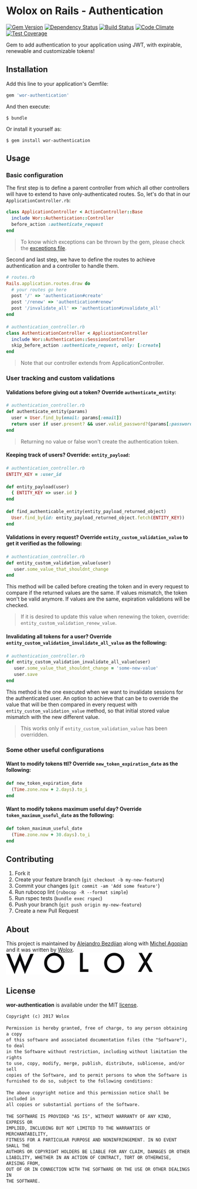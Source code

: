 # Wolox on Rails - Authentication
[![Gem Version](https://badge.fury.io/rb/wor-authentication.svg)](https://badge.fury.io/rb/wor-authentication)
[![Dependency Status](https://gemnasium.com/badges/github.com/Wolox/wor-authentication.svg)](https://gemnasium.com/github.com/Wolox/wor-authentication)
[![Build Status](https://travis-ci.org/Wolox/wor-authentication.svg)](https://travis-ci.org/Wolox/wor-authentication)
[![Code Climate](https://codeclimate.com/github/Wolox/wor-authentication/badges/gpa.svg)](https://codeclimate.com/github/Wolox/wor-authentication)
[![Test Coverage](https://codeclimate.com/github/Wolox/wor-authentication/badges/coverage.svg)](https://codeclimate.com/github/Wolox/wor-authentication/coverage)

Gem to add authentication to your application using JWT, with expirable, renewable and customizable tokens!

## Installation

Add this line to your application's Gemfile:

```ruby
gem 'wor-authentication'
```

And then execute:

    $ bundle

Or install it yourself as:

    $ gem install wor-authentication

## Usage

### Basic configuration

The first step is to define a parent controller from which all other controllers will have to extend to have only-authenticated routes. So, let's do that in our `ApplicationController.rb`:
```ruby
class ApplicationController < ActionController::Base
  include Wor::Authentication::Controller
  before_action :authenticate_request
end
```
> To know which exceptions can be thrown by the gem, please check the [exceptions file](./lib/wor/authentication/exceptions.rb).

Second and last step, we have to define the routes to achieve authentication and a controller to handle them.
```ruby
# routes.rb
Rails.application.routes.draw do
  # your routes go here
  post '/' => 'authentication#create'
  post '/renew' => 'authentication#renew'
  post '/invalidate_all' => 'authentication#invalidate_all'
end

# authentication_controller.rb
class AuthenticationController < ApplicationController
  include Wor::Authentication::SessionsController
  skip_before_action :authenticate_request, only: [:create]
end
```
> Note that our controller extends from ApplicationController.

### <a name='custom-validations'> User tracking and custom validations

#### Validations before giving out a token? Override `authenticate_entity`:

```ruby
# authentication_controller.rb
def authenticate_entity(params)
  user = User.find_by(email: params[:email])
  return user if user.present? && user.valid_password?(params[:password])
end
```
> Returning no value or false won't create the authentication token.

#### Keeping track of users? Override: `entity_payload`:

```ruby
# authentication_controller.rb
ENTITY_KEY = :user_id

def entity_payload(user)
  { ENTITY_KEY => user.id }
end

def find_authenticable_entity(entity_payload_returned_object)
  User.find_by(id: entity_payload_returned_object.fetch(ENTITY_KEY))
end
```

#### Validations in every request? Override `entity_custom_validation_value` to get it verified as the following:

```ruby
# authentication_controller.rb
def entity_custom_validation_value(user)
   user.some_value_that_shouldnt_change
end
```
This method will be called before creating the token and in every request to compare if the returned values are the same. If values mismatch, the token won't be valid anymore. If values are the same, expiration validations will be checked.
> If it is desired to update this value when renewing the token, override: `entity_custom_validation_renew_value`.

#### Invalidating all tokens for a user? Override `entity_custom_validation_invalidate_all_value` as the following:

```ruby
# authentication_controller.rb
def entity_custom_validation_invalidate_all_value(user)
   user.some_value_that_shouldnt_change = 'some-new-value'
   user.save
end
```
This method is the one executed when we want to invalidate sessions for the authenticated user. An option to achieve that can be to override the value that will be then compared in every request with `entity_custom_validation_value` method, so that initial stored value mismatch with the new different value.
> This works only if `entity_custom_validation_value` has been overridden.


### Some other useful configurations

#### Want to modify tokens ttl? Override `new_token_expiration_date` as the following:

```ruby
def new_token_expiration_date
  (Time.zone.now + 2.days).to_i
end
```

#### Want to modify tokens maximum useful day? Override `token_maximum_useful_date` as the following:

```ruby
def token_maximum_useful_date
  (Time.zone.now + 30.days).to_i
end
```

## Contributing

1. Fork it
2. Create your feature branch (`git checkout -b my-new-feature`)
3. Commit your changes (`git commit -am 'Add some feature'`)
4. Run rubocop lint (`rubocop -R --format simple`)
5. Run rspec tests (`bundle exec rspec`)
6. Push your branch (`git push origin my-new-feature`)
7. Create a new Pull Request

## About ##

This project is maintained by [Alejandro Bezdjian](https://github.com/alebian) along with [Michel Agopian](https://github.com/mishuagopian) and it was written by [Wolox](http://www.wolox.com.ar).
![Wolox](https://raw.githubusercontent.com/Wolox/press-kit/master/logos/logo_banner.png)

## License

**wor-authentication** is available under the MIT [license](https://raw.githubusercontent.com/Wolox/wor-authentication/master/LICENSE.md).

    Copyright (c) 2017 Wolox

    Permission is hereby granted, free of charge, to any person obtaining a copy
    of this software and associated documentation files (the "Software"), to deal
    in the Software without restriction, including without limitation the rights
    to use, copy, modify, merge, publish, distribute, sublicense, and/or sell
    copies of the Software, and to permit persons to whom the Software is
    furnished to do so, subject to the following conditions:

    The above copyright notice and this permission notice shall be included in
    all copies or substantial portions of the Software.

    THE SOFTWARE IS PROVIDED "AS IS", WITHOUT WARRANTY OF ANY KIND, EXPRESS OR
    IMPLIED, INCLUDING BUT NOT LIMITED TO THE WARRANTIES OF MERCHANTABILITY,
    FITNESS FOR A PARTICULAR PURPOSE AND NONINFRINGEMENT. IN NO EVENT SHALL THE
    AUTHORS OR COPYRIGHT HOLDERS BE LIABLE FOR ANY CLAIM, DAMAGES OR OTHER
    LIABILITY, WHETHER IN AN ACTION OF CONTRACT, TORT OR OTHERWISE, ARISING FROM,
    OUT OF OR IN CONNECTION WITH THE SOFTWARE OR THE USE OR OTHER DEALINGS IN
    THE SOFTWARE.
